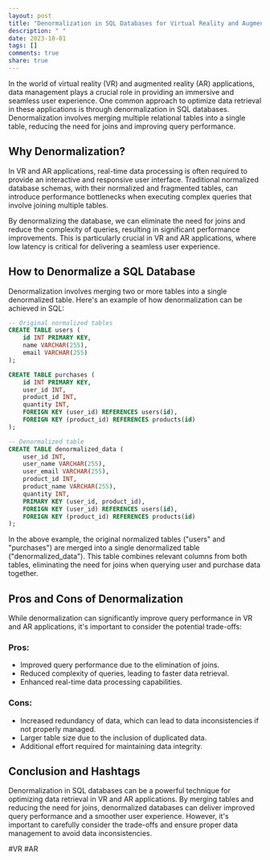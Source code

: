 ```yaml
---
layout: post
title: "Denormalization in SQL Databases for Virtual Reality and Augmented Reality Applications"
description: " "
date: 2023-10-01
tags: []
comments: true
share: true
---
```


In the world of virtual reality (VR) and augmented reality (AR) applications, data management plays a crucial role in providing an immersive and seamless user experience. One common approach to optimize data retrieval in these applications is through denormalization in SQL databases. Denormalization involves merging multiple relational tables into a single table, reducing the need for joins and improving query performance.

## Why Denormalization?

In VR and AR applications, real-time data processing is often required to provide an interactive and responsive user interface. Traditional normalized database schemas, with their normalized and fragmented tables, can introduce performance bottlenecks when executing complex queries that involve joining multiple tables.

By denormalizing the database, we can eliminate the need for joins and reduce the complexity of queries, resulting in significant performance improvements. This is particularly crucial in VR and AR applications, where low latency is critical for delivering a seamless user experience.

## How to Denormalize a SQL Database

Denormalization involves merging two or more tables into a single denormalized table. Here's an example of how denormalization can be achieved in SQL:

```sql
-- Original normalized tables
CREATE TABLE users (
    id INT PRIMARY KEY,
    name VARCHAR(255),
    email VARCHAR(255)
);

CREATE TABLE purchases (
    id INT PRIMARY KEY,
    user_id INT,
    product_id INT,
    quantity INT,
    FOREIGN KEY (user_id) REFERENCES users(id),
    FOREIGN KEY (product_id) REFERENCES products(id)
);

-- Denormalized table
CREATE TABLE denormalized_data (
    user_id INT,
    user_name VARCHAR(255),
    user_email VARCHAR(255),
    product_id INT,
    product_name VARCHAR(255),
    quantity INT,
    PRIMARY KEY (user_id, product_id),
    FOREIGN KEY (user_id) REFERENCES users(id),
    FOREIGN KEY (product_id) REFERENCES products(id)
);
```

In the above example, the original normalized tables ("users" and "purchases") are merged into a single denormalized table ("denormalized_data"). This table combines relevant columns from both tables, eliminating the need for joins when querying user and purchase data together.

## Pros and Cons of Denormalization

While denormalization can significantly improve query performance in VR and AR applications, it's important to consider the potential trade-offs:

### Pros:
- Improved query performance due to the elimination of joins.
- Reduced complexity of queries, leading to faster data retrieval.
- Enhanced real-time data processing capabilities.

### Cons:
- Increased redundancy of data, which can lead to data inconsistencies if not properly managed.
- Larger table size due to the inclusion of duplicated data.
- Additional effort required for maintaining data integrity.

## Conclusion and Hashtags

Denormalization in SQL databases can be a powerful technique for optimizing data retrieval in VR and AR applications. By merging tables and reducing the need for joins, denormalized databases can deliver improved query performance and a smoother user experience. However, it's important to carefully consider the trade-offs and ensure proper data management to avoid data inconsistencies.

#VR #AR